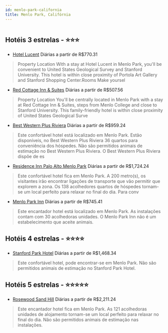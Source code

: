 ```yaml
---
id: menlo-park-california
title: Menlo Park, Califórnia
---
```


<center><img src="https://assets.cosmos-data.com/1/040e8bdcf145a95c3f6718fd12279e4a-547334.jpg" alt="" /></center>


## Hotéis 3 estrelas - ⭐️⭐️⭐️

-    [Hotel Lucent](https://www.hurb.com/hoteis/menlo-park/hotel-lucent-JNP-JP059560?cmp=18055) Diárias a partir de R$770.31
   > Property Location With a stay at Hotel Lucent in Menlo Park, you&apos;ll be convenient to United States Geological Survey and Stanford University.  This hotel is within close proximity of Portola Art Gallery and Stanford Shopping Center.Rooms Make yoursel
-    [Red Cottage Inn & Suites](https://www.hurb.com/hoteis/menlo-park/red-cottage-inn-suites-JNP-JP492120?cmp=18055) Diárias a partir de R$507.56
   > Property Location You&apos;ll be centrally located in Menlo Park with a stay at Red Cottage Inn &amp; Suites, steps from Menlo College and close to Stanford University. This family-friendly hotel is within close proximity of United States Geological Surve
-    [Best Western Plus Riviera](https://www.hurb.com/hoteis/menlo-park/best-western-plus-riviera-JNP-JP792584?cmp=18055) Diárias a partir de R$959.24
   > Este confortável hotel está localizado em Menlo Park. Estão disponíveis, no Best Western Plus Riviera 36 quartos para conveniência dos hóspedes. Não são permitidos animais de estimação no Best Western Plus Riviera. O Best Western Plus Riviera dispõe de es
-    [Residence Inn Palo Alto Menlo Park](https://www.hurb.com/hoteis/menlo-park/residence-inn-palo-alto-menlo-park-JNP-JP033072?cmp=18055) Diárias a partir de R$1,724.24
   > Este confortável hotel fica em Menlo Park. A 200 metro(s), os visitantes irão encontrar ligações de transporte que vão permitir que explorem a zona. Os 138 acolhedores quartos de hóspedes tornam-se um local perfeito para relaxar no final do dia. Para conv
-    [Menlo Park Inn](https://www.hurb.com/hoteis/menlo-park/menlo-park-inn-JNP-JP987496?cmp=18055) Diárias a partir de R$745.41
   > Este encantador hotel está localizado em Menlo Park. As instalações contam com 30 acolhedoras unidades. O Menlo Park Inn não é um estabelecimento que aceite animais. 

## Hotéis 4 estrelas - ⭐️⭐️⭐️⭐️

-    [Stanford Park Hotel](https://www.hurb.com/hoteis/menlo-park/stanford-park-hotel-JNP-JP986342?cmp=18055) Diárias a partir de R$1,468.34
   > Este confortável hotel, pode encontrar-se em Menlo Park. Não são permitidos animais de estimação no Stanford Park Hotel. 

## Hotéis 5 estrelas - ⭐️⭐️⭐️⭐️⭐️

-    [Rosewood Sand Hill](https://www.hurb.com/hoteis/menlo-park/rosewood-sand-hill-JNP-JP192009?cmp=18055) Diárias a partir de R$2,211.24
   > Este encantador hotel fica em Menlo Park. As 121 acolhedoras unidades de alojamento tornam-se um local perfeito para relaxar no final do dia. Não são permitidos animais de estimação nas instalações. 
